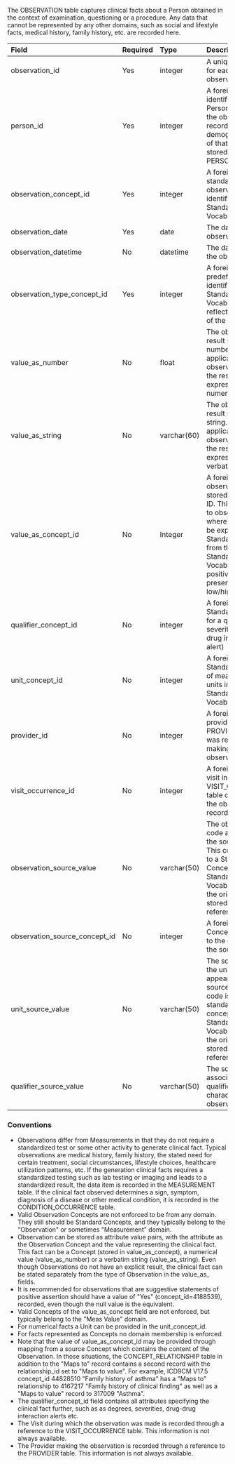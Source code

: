 The OBSERVATION table captures clinical facts about a Person obtained in the context of examination, questioning or a procedure. Any data that cannot be represented by any other domains, such as social and lifestyle facts, medical history, family history, etc. are recorded here.

Field|Required|Type|Description
:----------------------------------|:--------|:------------|:------------------------------------
|observation_id|Yes|integer|A unique identifier for each observation.|
|person_id|Yes|integer|A foreign key identifier to the Person about whom the observation was recorded. The demographic details of that Person are stored in the PERSON table.|
|observation_concept_id|Yes|integer|A foreign key to the standard observation concept identifier in the Standardized Vocabularies.|
|observation_date|Yes|date|The date of the observation.|
|observation_datetime|No|datetime|The date and time of the observation.|
|observation_type_concept_id|Yes|integer|A foreign key to the predefined concept identifier in the Standardized Vocabularies reflecting the type of the observation.|
|value_as_number|No|float|The observation result stored as a number. This is applicable to observations where the result is expressed as a numeric value.|
|value_as_string|No|varchar(60)|The observation result stored as a string. This is applicable to observations where the result is expressed as verbatim text.|
|value_as_concept_id|No|Integer|A foreign key to an observation result stored as a Concept ID. This is applicable to observations where the result can be expressed as a Standard Concept from the Standardized Vocabularies (e.g., positive/negative, present/absent, low/high, etc.).|
|qualifier_concept_id|No|integer|A foreign key to a Standard Concept ID for a qualifier (e.g., severity of drug-drug interaction alert)|
|unit_concept_id|No|integer|A foreign key to a Standard Concept ID of measurement units in the Standardized Vocabularies.|
|provider_id|No|integer|A foreign key to the provider in the PROVIDER table who was responsible for making the observation.|
|visit_occurrence_id|No|integer|A foreign key to the visit in the VISIT_OCCURRENCE table during which the observation was recorded.|
|observation_source_value|No|varchar(50)|The observation code as it appears in the source data. This code is mapped to a Standard Concept in the Standardized Vocabularies and the original code is, stored here for reference.|
|observation_source_concept_id|No|integer|A foreign key to a Concept that refers to the code used in the source.|
|unit_source_value|No|varchar(50)|The source code for the unit as it appears in the source data. This code is mapped to a standard unit concept in the Standardized Vocabularies and the original code is, stored here for reference.|
|qualifier_source_value|No|varchar(50)|The source value associated with a qualifier to characterize the observation|

### Conventions 

  * Observations differ from Measurements in that they do not require a standardized test or some other activity to generate clinical fact. Typical observations are medical history, family history, the stated need for certain treatment, social circumstances, lifestyle choices, healthcare utilization patterns, etc. If the generation clinical facts requires a standardized testing such as lab testing or imaging and leads to a standardized result, the data item is recorded in the MEASUREMENT table. If the clinical fact observed determines a sign, symptom, diagnosis of a disease or other medical condition, it is recorded in the CONDITION_OCCURRENCE table.
  * Valid Observation Concepts are not enforced to be from any domain. They still should be Standard Concepts, and they typically belong to the "Observation" or sometimes "Measurement" domain.
  * Observation can be stored as attribute value pairs, with the attribute as the Observation Concept and the value representing the clinical fact. This fact can be a Concept (stored in value_as_concept), a numerical value (value_as_number) or a verbatim string (value_as_string). Even though Observations do not have an explicit result, the clinical fact can be stated separately from the type of Observation in the value_as_ fields.
  * It is recommended for observations that are suggestive statements of positive assertion should have a value of "Yes" (concept_id=4188539), recorded, even though the null value is the equivalent. 
  * Valid Concepts of the value_as_concept field are not enforced, but typically belong to the "Meas Value" domain.
  * For numerical facts a Unit can be provided in the unit_concept_id.
  * For facts represented as Concepts no domain membership is enforced.
  * Note that the value of value_as_concept_id may be provided through mapping from a source Concept which contains the content of the Observation. In those situations, the CONCEPT_RELATIONSHIP table in addition to the "Maps to" record contains a second record with the relationship_id set to "Maps to value". For example, ICD9CM V17.5 concept_id 44828510 "Family history of asthma" has a "Maps to" relationship to 4167217 "Family history of clinical finding" as well as a "Maps to value" record to 317009 "Asthma".
  * The qualifier_concept_id field contains all attributes specifying the clinical fact further, such as as degrees, severities, drug-drug interaction alerts etc.
  * The Visit during which the observation was made is recorded through a reference to the VISIT_OCCURRENCE table. This information is not always available.
  * The Provider making the observation is recorded through a reference to the PROVIDER table. This information is not always available.